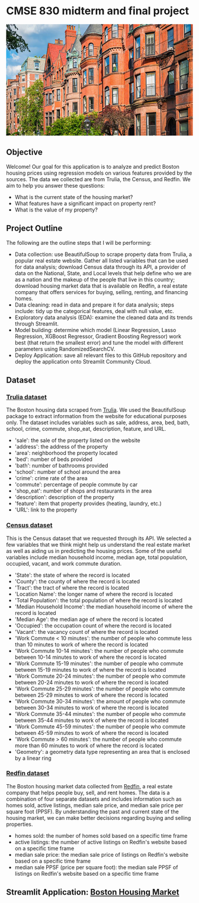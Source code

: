# CMSE 830 midterm and final project

<p align="center">
  <img width="800" height="300" src="https://github.com/chilam27/CMSE830_Project/blob/main/StreamlitApp/image/house.png">
</p>

## Objective

Welcome! Our goal for this application is to analyze and predict Boston housing prices using regression models on various features provided by the sources. The data we collected are from Trulia, the Census, and Redfin. We aim to help you answer these questions:

- What is the current state of the housing market?
- What features have a significant impact on property rent?
- What is the value of my property?

## Project Outline

The following are the outline steps that I will be performing:

- Data collection: use BeautifulSoup to scrape property data from Trulia, a popular real estate website. Gather all listed variables that can be used for data analysis; download Census data through its API, a provider of data on the National, State, and Local levels that help define who we are as a nation and the makeup of the people that live in this country; download housing market data that is available on Redfin, a real estate company that offers services for buying, selling, renting, and financing homes.
- Data cleaning: read in data and prepare it for data analysis; steps include: tidy up the categorical features, deal with null value, etc.
- Exploratory data analysis (EDA): examine the cleaned data and its trends through Streamlit.
- Model building: determine which model (Linear Regression, Lasso Regression, XGBoost Regressor, Gradient Boosting Regressor) work best (that return the smallest error) and tune the model with different parameters using RandomizedSearchCV.
- Deploy Application: save all relevant files to this GitHub repository and deploy the application onto Streamlit Community Cloud.

## Dataset

### [Trulia dataset](https://github.com/chilam27/CMSE830_Project/blob/main/trulia_df.csv)

The Boston housing data scraped from [Trulia](https://www.trulia.com/). We used the BeautifulSoup package to extract information from the website for educational purposes only. The dataset includes variables such as sale, address, area, bed, bath, school, crime, commute, shop_eat, description, feature, and URL.

- 'sale': the sale of the property listed on the website
- 'address': the address of the property
- 'area': neighborhood the property located
- 'bed': number of beds provided
- 'bath': number of bathrooms provided
- 'school': number of school around the area
- 'crime': crime rate of the area
- 'commute': percentage of people commute by car
- 'shop_eat': number of shops and restaurants in the area
- 'description': description of the property
- 'feature': item that property provides (heating, laundry, etc.)
- 'URL': link to the property

### [Census dataset](https://github.com/chilam27/CMSE830_Project/blob/main/StreamlitApp/census_df.csv)

This is the Census dataset that we requested through its API. We selected a few variables that we think might help us understand the real estate market as well as aiding us in predicting the housing prices. Some of the useful variables include median household income, median age, total population, occupied, vacant, and work commute duration.

- 'State': the state of where the record is located
- 'County': the county of where the record is located
- 'Tract': the tract of where the record is located
- 'Location Name': the longer name of where the record is located
- 'Total Population': the total population of where the record is located
- 'Median Household Income': the median household income of where the record is located
- 'Median Age': the median age of where the record is located
- 'Occupied': the occupation count of where the record is located
- 'Vacant': the vacancy count of where the record is located
- 'Work Commute < 10 minutes': the number of people who commute less than 10 minutes to work of where the record is located
- 'Work Commute 10-14 minutes': the number of people who commute between 10-14 minutes to work of where the record is located
- 'Work Commute 15-19 minutes': the number of people who commute between 15-19 minutes to work of where the record is located
- 'Work Commute 20-24 minutes': the number of people who commute between 20-24 minutes to work of where the record is located
- 'Work Commute 25-29 minutes': the number of people who commute between 25-29 minutes to work of where the record is located
- 'Work Commute 30-34 minutes': the amount of people who commute between 30-34 minutes to work of where the record is located
- 'Work Commute 35-44 minutes': the number of people who commute between 35-44 minutes to work of where the record is located
- 'Work Commute 45-59 minutes': the number of people who commute between 45-59 minutes to work of where the record is located
- 'Work Commute > 60 minutes': the number of people who commute more than 60 minutes to work of where the record is located
- 'Geometry': a geometry data type representing an area that is enclosed by a linear ring

### [Redfin dataset](https://github.com/chilam27/CMSE830_Project/blob/main/redfin_df.csv)

The Boston housing market data collected from [Redfin](https://www.redfin.com/), a real estate company that helps people buy, sell, and rent homes. The data is a combination of four separate datasets and includes information such as homes sold, active listings, median sale price, and median sale price per square foot (PPSF). By understanding the past and current state of the housing market, we can make better decisions regarding buying and selling properties.

- homes sold: the number of homes sold based on a specific time frame
- active listings: the number of active listings on Redfin's website based on a specific time frame
- median sale price: the median sale price of listings on Redfin's website based on a specific time frame
- median sale PPSF (price per square foot): the median sale PPSF of listings on Redfin's website based on a specific time frame

## Streamlit Application: [Boston Housing Market](https://daochilam-cmse830-bostonhousemarket.streamlit.app/)
